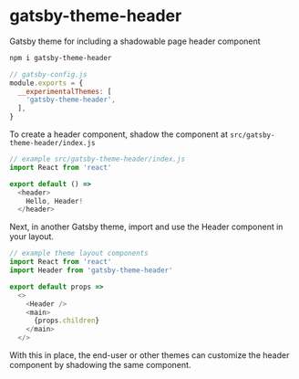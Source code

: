 
# gatsby-theme-header

Gatsby theme for including a shadowable page header component

```sh
npm i gatsby-theme-header
```

```js
// gatsby-config.js
module.exports = {
  __experimentalThemes: [
    'gatsby-theme-header',
  ],
}
```

To create a header component, shadow the component at `src/gatsby-theme-header/index.js`

```js
// example src/gatsby-theme-header/index.js
import React from 'react'

export default () =>
  <header>
    Hello, Header!
  </header>
```

Next, in another Gatsby theme, import and use the Header component in your layout.

```js
// example theme layout components
import React from 'react'
import Header from 'gatsby-theme-header'

export default props =>
  <>
    <Header />
    <main>
      {props.children}
    </main>
  </>
```

With this in place, the end-user or other themes can customize the header component by shadowing the same component.
